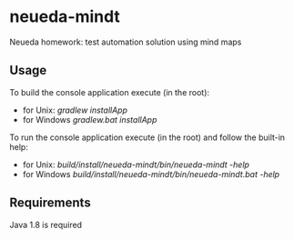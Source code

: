 neueda-mindt
============

Neueda homework: test automation solution using mind maps

Usage
-----
To build the console application execute (in the root): 

* for Unix: *gradlew installApp*
* for Windows *gradlew.bat installApp*

To run the console application execute (in the root) and follow the built-in help:

* for Unix: *build/install/neueda-mindt/bin/neueda-mindt -help*
* for Windows *build/install/neueda-mindt/bin/neueda-mindt.bat -help*

Requirements
------------
Java 1.8 is required 